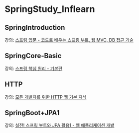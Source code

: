 # SpringStudy_Inflearn

## SpringIntroduction

강의: 
[스프링 입문 - 코드로 배우는 스프링 부트, 웹 MVC, DB 접근 기술](https://inf.run/wcrt)

## SpringCore-Basic

강의: 
[스프링 핵심 원리 - 기본편](https://inf.run/tbdk)

## HTTP

강의: 
[모든 개발자를 위한 HTTP 웹 기본 지식](https://inf.run/8ZEU8)

## SpringBoot+JPA1
강의: 
[실전! 스프링 부트와 JPA 활용1 - 웹 애플리케이션 개발](https://inf.run/hhEvV)